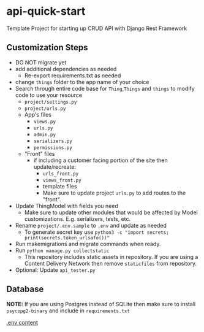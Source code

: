 # api-quick-start

Template Project for starting up CRUD API with Django Rest Framework

## Customization Steps

- DO NOT migrate yet
- add additional dependencies as needed
  - Re-export requirements.txt as needed
- change `things` folder to the app name of your choice
- Search through entire code base for `Thing`,`Things` and `things` to modify code to use your resource
  - `project/settings.py`
  - `project/urls.py`
  - App's files
    - `views.py`
    - `urls.py`
    - `admin.py`
    - `serializers.py`
    - `permissions.py`
  - "Front" files
    - if including a customer facing portion of the site then update/recreate:
      - `urls_front.py`
      - `views_front.py`
      - template files
      - Make sure to update project `urls.py` to add routes to the "front".
- Update ThingModel with fields you need
  - Make sure to update other modules that would be affected by Model customizations. E.g. serializers, tests, etc.
- Rename `project/.env.sample` to `.env` and update as needed
  - To generate secret key use `python3 -c "import secrets; print(secrets.token_urlsafe())"`
- Run makemigrations and migrate commands when ready.
- Run `python manage.py collectstatic`
  - This repository includes static assets in repository. If you are using a Content Delivery Network then remove `staticfiles` from repository.
- Optional: Update `api_tester.py`

## Database

**NOTE:** If you are using Postgres instead of SQLite then make sure to install `psycopg2-binary` and include in `requirements.txt`




[ .env content](./env_sample.md)
